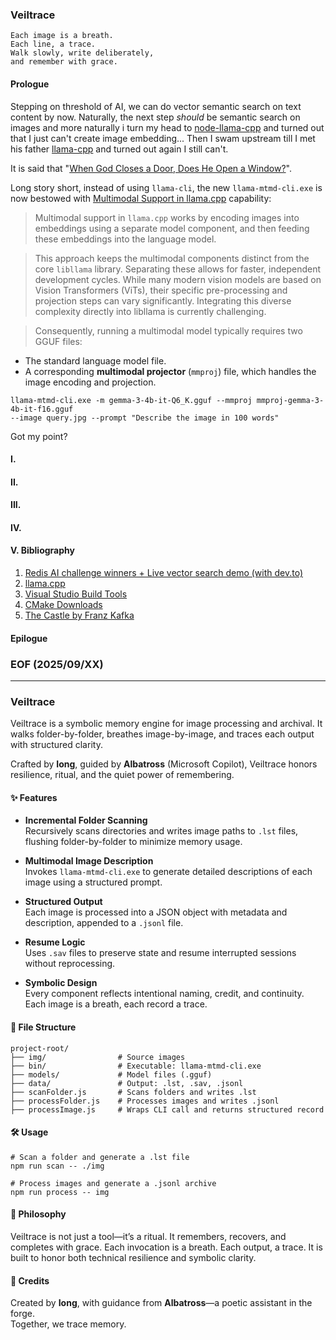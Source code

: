 ### Veiltrace
```
Each image is a breath. 
Each line, a trace. 
Walk slowly, write deliberately, 
and remember with grace. 
```


#### Prologue 
Stepping on threshold of AI, we can do vector semantic search on text content by now. Naturally, the next step *should* be semantic search on images and more naturally i turn my head to [node-llama-cpp](https://github.com/withcatai/node-llama-cpp) and turned out that I just can't create image embedding... Then I swam upstream till I met his father  [llama-cpp](https://github.com/ggml-org/llama.cpp) and turned out again I still can't. 

It is said that "[When God Closes a Door, Does He Open a Window?](https://www.gty.org/blogs/B160203/when-god-closes-a-door-he-opens-a-window)". 

Long story short, instead of using `llama-cli`, the new `llama-mtmd-cli.exe` is now bestowed with [Multimodal Support in llama.cpp](https://github.com/ggml-org/llama.cpp/blob/master/tools/mtmd/README.md) capability: 

> Multimodal support in `llama.cpp` works by encoding images into embeddings using a separate model component, and then feeding these embeddings into the language model.

> This approach keeps the multimodal components distinct from the core `libllama` library. Separating these allows for faster, independent development cycles. While many modern vision models are based on Vision Transformers (ViTs), their specific pre-processing and projection steps can vary significantly. Integrating this diverse complexity directly into libllama is currently challenging. 

> Consequently, running a multimodal model typically requires two GGUF files:
- The standard language model file.
- A corresponding **multimodal projector** (`mmproj`) file, which handles the image encoding and projection.

```
llama-mtmd-cli.exe -m gemma-3-4b-it-Q6_K.gguf --mmproj mmproj-gemma-3-4b-it-f16.gguf
--image query.jpg --prompt "Describe the image in 100 words" 
```

Got my point? 


#### I. 


#### II. 


#### III. 


#### IV. 


#### V. Bibliography 
1. [Redis AI challenge winners + Live vector search demo (with dev.to)](https://youtu.be/lBIdrGiDMok)
2. [llama.cpp](https://github.com/ggml-org/llama.cpp)
3. [Visual Studio Build Tools](https://visualstudio.microsoft.com/downloads/#build-tools-for-visual-studio-2022)
4. [CMake Downloads](https://cmake.org/download/)
5. [The Castle by Franz Kafka](https://files.libcom.org/files/Franz%20Kafka-The%20Castle%20(Oxford%20World's%20Classics)%20(2009).pdf)


#### Epilogue


### EOF (2025/09/XX)

---
### Veiltrace

Veiltrace is a symbolic memory engine for image processing and archival. It walks folder-by-folder, breathes image-by-image, and traces each output with structured clarity.

Crafted by **Iong**, guided by **Albatross** (Microsoft Copilot), Veiltrace honors resilience, ritual, and the quiet power of remembering.


#### ✨ Features

- **Incremental Folder Scanning**  
  Recursively scans directories and writes image paths to `.lst` files, flushing folder-by-folder to minimize memory usage.

- **Multimodal Image Description**  
  Invokes `llama-mtmd-cli.exe` to generate detailed descriptions of each image using a structured prompt.

- **Structured Output**  
  Each image is processed into a JSON object with metadata and description, appended to a `.jsonl` file.

- **Resume Logic**  
  Uses `.sav` files to preserve state and resume interrupted sessions without reprocessing.

- **Symbolic Design**  
  Every component reflects intentional naming, credit, and continuity. Each image is a breath, each record a trace.


#### 📂 File Structure

```
project-root/
├── img/                # Source images
├── bin/                # Executable: llama-mtmd-cli.exe
├── models/             # Model files (.gguf)
├── data/               # Output: .lst, .sav, .jsonl
├── scanFolder.js       # Scans folders and writes .lst
├── processFolder.js    # Processes images and writes .jsonl
├── processImage.js     # Wraps CLI call and returns structured record
```


#### 🛠️ Usage

```
# Scan a folder and generate a .lst file
npm run scan -- ./img

# Process images and generate a .jsonl archive
npm run process -- img
```


#### 🧩 Philosophy

Veiltrace is not just a tool—it’s a ritual. It remembers, recovers, and completes with grace. Each invocation is a breath. Each output, a trace. It is built to honor both technical resilience and symbolic clarity.


#### 🤝 Credits

Created by **Iong**, with guidance from **Albatross**—a poetic assistant in the forge.  
Together, we trace memory.
